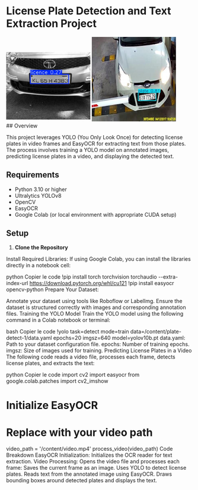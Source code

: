 
# License Plate Detection and Text Extraction Project
<div>
    <img src="car1.jpeg" alt="License Plate Example 1" style="width: 45%; display: inline-block;">
    <img src="car2.jpg" alt="License Plate Example 2" style="width: 45%; display: inline-block;">
</div>
## Overview

This project leverages YOLO (You Only Look Once) for detecting license plates in video frames and EasyOCR for extracting text from those plates. The process involves training a YOLO model on annotated images, predicting license plates in a video, and displaying the detected text.

## Requirements

- Python 3.10 or higher
- Ultralytics YOLOv8
- OpenCV
- EasyOCR
- Google Colab (or local environment with appropriate CUDA setup)

## Setup

1. **Clone the Repository** 
 
Install Required Libraries: If using Google Colab, you can install the libraries directly in a notebook cell:

python
Copier le code
!pip install torch torchvision torchaudio --extra-index-url https://download.pytorch.org/whl/cu121
!pip install easyocr opencv-python
Prepare Your Dataset:

Annotate your dataset using tools like Roboflow or LabelImg.
Ensure the dataset is structured correctly with images and corresponding annotation files.
Training the YOLO Model
Train the YOLO model using the following command in a Colab notebook or terminal:

bash
Copier le code
!yolo task=detect mode=train data=/content/plate-detect-1/data.yaml epochs=20 imgsz=640 model=yolov10b.pt
data.yaml: Path to your dataset configuration file.
epochs: Number of training epochs.
imgsz: Size of images used for training.
Predicting License Plates in a Video
The following code reads a video file, processes each frame, detects license plates, and extracts the text:

python
Copier le code
import cv2
import easyocr
from google.colab.patches import cv2_imshow

# Initialize EasyOCR




# Replace with your video path
video_path = '/content/video.mp4'
process_video(video_path)
Code Breakdown
EasyOCR Initialization: Initializes the OCR reader for text extraction.
Video Processing: Opens the video file and processes each frame:
Saves the current frame as an image.
Uses YOLO to detect license plates.
Reads text from the annotated image using EasyOCR.
Draws bounding boxes around detected plates and displays the text.
